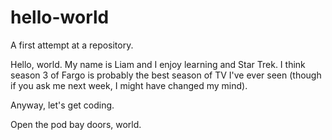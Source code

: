 # hello-world
A first attempt at a repository.

Hello, world. My name is Liam and I enjoy learning and Star Trek. I think season 3 of Fargo is probably the best season of TV I've ever seen (though if you ask me next week, I might have changed my mind).

Anyway, let's get coding.

Open the pod bay doors, world.
